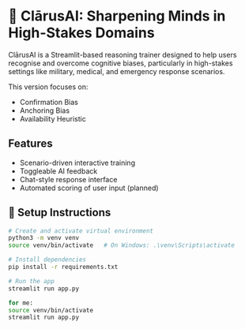 # 🧠 ClārusAI: Sharpening Minds in High-Stakes Domains

ClārusAI is a Streamlit-based reasoning trainer designed to help users recognise and overcome cognitive biases, particularly in high-stakes settings like military, medical, and emergency response scenarios.

This version focuses on:
- Confirmation Bias
- Anchoring Bias
- Availability Heuristic

## Features

- Scenario-driven interactive training
- Toggleable AI feedback
- Chat-style response interface
- Automated scoring of user input (planned)

## 🔧 Setup Instructions

```bash
# Create and activate virtual environment
python3 -m venv venv
source venv/bin/activate   # On Windows: .\venv\Scripts\activate

# Install dependencies
pip install -r requirements.txt

# Run the app
streamlit run app.py

for me:
source venv/bin/activate 
streamlit run app.py
